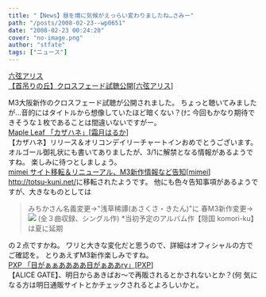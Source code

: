 ```yaml
---
title: "【News】昼を境に気候がえっらい変わりましたね…さみー"
path: "/posts/2008-02-23--wp0651"
date: "2008-02-23 00:24:20"
cover: "no-image.png"
author: "stfate"
tags: ["ニュース"]
---
```


<style type="text/css">
<!--
p {white-space: pre-wrap};
-->
</style>

<a class="topics" href="http://www.rokugen.net/" target="_blank">六弦アリス 【首吊りの丘】クロスフェード試聴公開</a><span class="junre">[<a href="http://www.rokugen.net/" target="_blank">六弦アリス</a>]</span>
<div class="news">M3大阪新作のクロスフェード試聴が公開されました。
ちょっと聴いてみましたが…音的にはタイトルから想像していたほど暗くない？(ﾅﾆ
今回もかなり期待できそうな１枚であることは間違いないですがー。</div>
<a class="topics" href="http://shimotsukin.jugem.jp/" target="_blank">Maple Leaf 「カザハネ」</a><span class="junre">[<a href="http://shimotsukin.com/" target="_blank">霜月はるか</a>]</span>
<div class="news">【カザハネ】リリース＆オリコンデイリーチャートインおめでとうございます。
オルゴール御礼状にも書いてありましたが、3/1に解禁となる情報があるようですね。
楽しみに待つとしましょう。</div>
<a class="topics" href="http://totsu-kuni.net/" target="_blank">mimei サイト移転＆リニューアル、M3新作情報など告知</a><span class="junre">[<a href="http://totsu-kuni.net/" target="_blank">mimei</a>]</span>
<div class="news"><a href="http://totsu-kuni.net/" target="_blank">http://totsu-kuni.net/</a>に移転されたようです。
他にも色々告知事項があるようですが、大きなものとしては
<blockquote>みちかさん名義変更→"浅草稀譚(あさくさ・きたん)"に
春M3新作変更→<a href="http://totsu-kuni.net/oni/pre.htm" target="_blank"><img src="http://stfate.net/img/mimei_oni1.gif" class="image" /></a>
(全３曲収録、シングル作)
*当初予定のアルバム作【隠国 komori-ku】は夏に延期</blockquote>の２点ですかね。
ワリと大きな変化だと思うので、詳細はオフィシャルの方でご確認を。
とりあえずM3新作楽しみですね。</div>
<a class="topics" href="http://blog.livedoor.jp/pxp/" target="_blank">PXP 「目がぁぁああああ目がぁああry」</a><span class="junre">[<a href="http://members2.jcom.home.ne.jp/pxp/" target="_blank">PXP</a>]</span>
<div class="news">【ALICE GATE】、明日からあきばお～で再販されるとかされないとか？(何
気になる方は明日通販サイトとかチェックされるとよろしいかと。</div>
